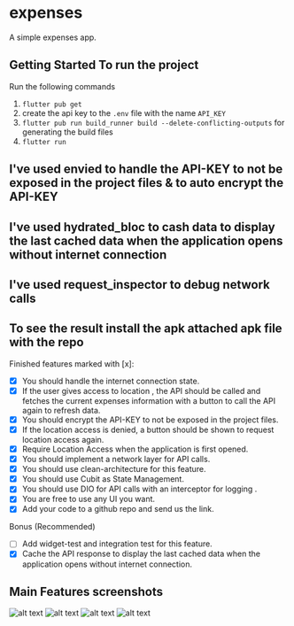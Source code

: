 # expenses

A simple expenses app.

## Getting Started To run the project

Run the following commands

1. `flutter pub get`
2. create the api key to the `.env` file with the name `API_KEY`
3. `flutter pub run build_runner build --delete-conflicting-outputs` for generating the build files
4. `flutter run`

## I've used envied to handle the API-KEY to not be exposed in the project files & to auto encrypt the API-KEY

## I've used hydrated_bloc to cash data to display the last cached data when the application opens without internet connection

## I've used request_inspector to debug network calls

## To see the result install the apk attached apk file with the repo

Finished features marked with [x]:

- [x] You should handle the internet connection state.
- [x] If the user gives access to location , the API should be called and fetches the current expenses information with a button to call the API again to refresh data.
- [x] You should encrypt the API-KEY to not be exposed in the project files.
- [x] If the location access is denied, a button should be shown to request location access again.
- [x] Require Location Access when the application is first opened.
- [x] You should implement a network layer for API calls.
- [x] You should use clean-architecture for this feature.
- [x] You should use Cubit as State Management.
- [x] You should use DIO for API calls with an interceptor for logging .
- [x] You are free to use any UI you want.
- [x] Add your code to a github repo and send us the link.

Bonus (Recommended)

- [ ] Add widget-test and integration test for this feature.
- [x] Cache the API response to display the last cached data when the application opens without internet connection.

## Main Features screenshots
![alt text](<Simulator Screenshot - iPhone 16 Pro Max - 2025-07-21 at 09.16.10.png>) ![alt text](<Simulator Screenshot - iPhone 16 Pro Max - 2025-07-21 at 09.16.28.png>) ![alt text](<Simulator Screenshot - iPhone 16 Pro Max - 2025-07-21 at 09.13.58.png>) ![alt text](<Simulator Screenshot - iPhone 16 Pro Max - 2025-07-21 at 09.14.22.png>)